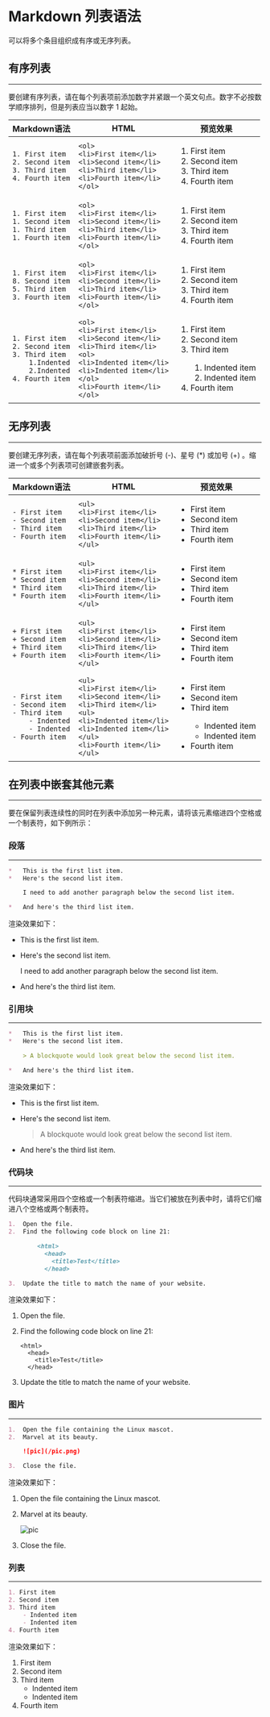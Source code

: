 # Markdown 列表语法

可以将多个条目组织成有序或无序列表。

## 有序列表
---
要创建有序列表，请在每个列表项前添加数字并紧跟一个英文句点。数字不必按数学顺序排列，但是列表应当以数字 1 起始。

| Markdown语法 | HTML | 预览效果 |
| --- | --- | --- |
|`1. First item`<br>`2. Second item`<br>`3. Third item`<br>`4. Fourth item`|`<ol>`<br>`<li>First item</li>`<br>`<li>Second item</li>`<br>`<li>Third item</li>`<br>`<li>Fourth item</li>`<br>`</ol>`|<ol><li>First item</li><li>Second item</li><li>Third item</li><li>Fourth item</li></ol>|
|`1. First item`<br>`1. Second item`<br>`1. Third item`<br>`1. Fourth item`|`<ol>`<br>`<li>First item</li>`<br>`<li>Second item</li>`<br>`<li>Third item</li>`<br>`<li>Fourth item</li>`<br>`</ol>`|<ol><li>First item</li><li>Second item</li><li>Third item</li><li>Fourth item</li></ol>|
|`1. First item`<br>`8. Second item`<br>`5. Third item`<br>`3. Fourth item`|`<ol>`<br>`<li>First item</li>`<br>`<li>Second item</li>`<br>`<li>Third item</li>`<br>`<li>Fourth item</li>`<br>`</ol>`|<ol><li>First item</li><li>Second item</li><li>Third item</li><li>Fourth item</li></ol>|
|`1. First item`<br>`2. Second item`<br>`3. Third item`<br>`    1.Indented`<br>`    2.Indented`<br>`4. Fourth item`|`<ol>`<br>`<li>First item</li>`<br>`<li>Second item</li>`<br>`<li>Third item</li>`<br>`<ol>`<br>`<li>Indented item</li>`<br>`<li>Indented item</li>`<br>`</ol>`<br>`<li>Fourth item</li>`<br>`</ol>`|<ol><li>First item</li><li>Second item</li><li>Third item</li><ol><li>Indented item</li><li>Indented item</li></ol><li>Fourth item</li></ol>|

## 无序列表
---
要创建无序列表，请在每个列表项前面添加破折号 (-)、星号 (*) 或加号 (+) 。缩进一个或多个列表项可创建嵌套列表。

| Markdown语法 | HTML | 预览效果 |
| --- | --- | --- |
|`- First item`<br>`- Second item`<br>`- Third item`<br>`- Fourth item`|`<ul>`<br>`<li>First item</li>`<br>`<li>Second item</li>`<br>`<li>Third item</li>`<br>`<li>Fourth item</li>`<br>`</ul>`|<ul><li>First item</li><li>Second item</li><li>Third item</li><li>Fourth item</li></ul>|
|`* First item`<br>`* Second item`<br>`* Third item`<br>`* Fourth item`|`<ul>`<br>`<li>First item</li>`<br>`<li>Second item</li>`<br>`<li>Third item</li>`<br>`<li>Fourth item</li>`<br>`</ul>`|<ul><li>First item</li><li>Second item</li><li>Third item</li><li>Fourth item</li></ul>|
|`+ First item`<br>`+ Second item`<br>`+ Third item`<br>`+ Fourth item`|`<ul>`<br>`<li>First item</li>`<br>`<li>Second item</li>`<br>`<li>Third item</li>`<br>`<li>Fourth item</li>`<br>`</ul>`|<ul><li>First item</li><li>Second item</li><li>Third item</li><li>Fourth item</li></ul>|
|`- First item`<br>`- Second item`<br>`- Third item`<br>`    - Indented`<br>`    - Indented`<br>`- Fourth item`|`<ul>`<br>`<li>First item</li>`<br>`<li>Second item</li>`<br>`<li>Third item</li>`<br>`<ul>`<br>`<li>Indented item</li>`<br>`<li>Indented item</li>`<br>`</ul>`<br>`<li>Fourth item</li>`<br>`</ul>`|<ul><li>First item</li><li>Second item</li><li>Third item</li><ul><li>Indented item</li><li>Indented item</li></ul><li>Fourth item</li></ul>|

## 在列表中嵌套其他元素
---
要在保留列表连续性的同时在列表中添加另一种元素，请将该元素缩进四个空格或一个制表符，如下例所示：

### 段落
---

```Markdown
*   This is the first list item.
*   Here's the second list item.

    I need to add another paragraph below the second list item.

*   And here's the third list item.
```

渲染效果如下：
*   This is the first list item.
*   Here's the second list item.

    I need to add another paragraph below the second list item.

*   And here's the third list item.

### 引用块
---

```Markdown
*   This is the first list item.
*   Here's the second list item.

    > A blockquote would look great below the second list item.

*   And here's the third list item.
```

渲染效果如下：
*   This is the first list item.
*   Here's the second list item.

    > A blockquote would look great below the second list item.

*   And here's the third list item.

### 代码块
---

代码块通常采用四个空格或一个制表符缩进。当它们被放在列表中时，请将它们缩进八个空格或两个制表符。

```Markdown
1.  Open the file.
2.  Find the following code block on line 21:

        <html>
          <head>
            <title>Test</title>
          </head>

3.  Update the title to match the name of your website.
```

渲染效果如下：
1.  Open the file.
2.  Find the following code block on line 21:

        <html>
          <head>
            <title>Test</title>
          </head>

3.  Update the title to match the name of your website.

### 图片
---

```Markdown
1.  Open the file containing the Linux mascot.
2.  Marvel at its beauty.

    ![pic](/pic.png)

3.  Close the file.
```

渲染效果如下：
1.  Open the file containing the Linux mascot.
2.  Marvel at its beauty.

    ![pic](/pic.png)

3.  Close the file.

### 列表
---

```Markdown
1. First item
2. Second item
3. Third item
    - Indented item
    - Indented item
4. Fourth item
```

渲染效果如下：
1. First item
2. Second item
3. Third item
    - Indented item
    - Indented item
4. Fourth item

